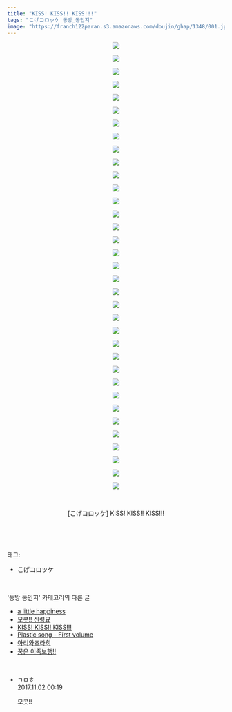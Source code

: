 ```yaml
---
title: "KISS! KISS!! KISS!!!"
tags: "こげコロッケ 동방_동인지"
image: "https://franch122paran.s3.amazonaws.com/doujin/ghap/1348/001.jpg"
---
```

<div class="article">
<p style="text-align: center; clear: none; float: none;"><img src="{{ site.imgserver7 }}/ghap/1348/001.jpg"/></p>
<p style="text-align: center; clear: none; float: none;"><img src="{{ site.imgserver7 }}/ghap/1348/002.jpg"/></p>
<p style="text-align: center; clear: none; float: none;"><img src="{{ site.imgserver7 }}/ghap/1348/003.jpg"/></p>
<p style="text-align: center; clear: none; float: none;"><img src="{{ site.imgserver7 }}/ghap/1348/004.jpg"/></p>
<p style="text-align: center; clear: none; float: none;"><img src="{{ site.imgserver7 }}/ghap/1348/005.jpg"/></p>
<p style="text-align: center; clear: none; float: none;"><img src="{{ site.imgserver7 }}/ghap/1348/006.jpg"/></p>
<p style="text-align: center; clear: none; float: none;"><img src="{{ site.imgserver7 }}/ghap/1348/007.jpg"/></p>
<p style="text-align: center; clear: none; float: none;"><img src="{{ site.imgserver7 }}/ghap/1348/008.jpg"/></p>
<p style="text-align: center; clear: none; float: none;"><img src="{{ site.imgserver7 }}/ghap/1348/009.jpg"/></p>
<p style="text-align: center; clear: none; float: none;"><img src="{{ site.imgserver7 }}/ghap/1348/010.jpg"/></p>
<p style="text-align: center; clear: none; float: none;"><img src="{{ site.imgserver7 }}/ghap/1348/011.jpg"/></p>
<p style="text-align: center; clear: none; float: none;"><img src="{{ site.imgserver7 }}/ghap/1348/012.jpg"/></p>
<p style="text-align: center; clear: none; float: none;"><img src="{{ site.imgserver7 }}/ghap/1348/013.jpg"/></p>
<p style="text-align: center; clear: none; float: none;"><img src="{{ site.imgserver7 }}/ghap/1348/014.jpg"/></p>
<p style="text-align: center; clear: none; float: none;"><img src="{{ site.imgserver7 }}/ghap/1348/015.jpg"/></p>
<p style="text-align: center; clear: none; float: none;"><img src="{{ site.imgserver7 }}/ghap/1348/016.jpg"/></p>
<p style="text-align: center; clear: none; float: none;"><img src="{{ site.imgserver7 }}/ghap/1348/017.jpg"/></p>
<p style="text-align: center; clear: none; float: none;"><img src="{{ site.imgserver7 }}/ghap/1348/018.jpg"/></p>
<p style="text-align: center; clear: none; float: none;"><img src="{{ site.imgserver7 }}/ghap/1348/019.jpg"/></p>
<p style="text-align: center; clear: none; float: none;"><img src="{{ site.imgserver7 }}/ghap/1348/020.jpg"/></p>
<p style="text-align: center; clear: none; float: none;"><img src="{{ site.imgserver7 }}/ghap/1348/021.jpg"/></p>
<p style="text-align: center; clear: none; float: none;"><img src="{{ site.imgserver7 }}/ghap/1348/022.jpg"/></p>
<p style="text-align: center; clear: none; float: none;"><img src="{{ site.imgserver7 }}/ghap/1348/023.jpg"/></p>
<p style="text-align: center; clear: none; float: none;"><img src="{{ site.imgserver7 }}/ghap/1348/024.jpg"/></p>
<p style="text-align: center; clear: none; float: none;"><img src="{{ site.imgserver7 }}/ghap/1348/025.jpg"/></p>
<p style="text-align: center; clear: none; float: none;"><img src="{{ site.imgserver7 }}/ghap/1348/026.jpg"/></p>
<p style="text-align: center; clear: none; float: none;"><img src="{{ site.imgserver7 }}/ghap/1348/027.jpg"/></p>
<p style="text-align: center; clear: none; float: none;"><img src="{{ site.imgserver7 }}/ghap/1348/028.jpg"/></p>
<p style="text-align: center; clear: none; float: none;"><img src="{{ site.imgserver7 }}/ghap/1348/029.jpg"/></p>
<p style="text-align: center; clear: none; float: none;"><img src="{{ site.imgserver7 }}/ghap/1348/030.jpg"/></p>
<p style="text-align: center; clear: none; float: none;"><img src="{{ site.imgserver7 }}/ghap/1348/031.jpg"/></p>
<p style="text-align: center; clear: none; float: none;"><img src="{{ site.imgserver7 }}/ghap/1348/032.jpg"/></p>
<p style="text-align: center; clear: none; float: none;"><img src="{{ site.imgserver7 }}/ghap/1348/033.jpg"/></p>
<p style="text-align: center; clear: none; float: none;"><img src="{{ site.imgserver7 }}/ghap/1348/034.jpg"/></p>
<p style="text-align: center; clear: none; float: none;"><img src="{{ site.imgserver7 }}/ghap/1348/035.jpg"/></p>
<p style="text-align: center; clear: none; float: none;"><br/></p>
<p style="text-align: center; clear: none; float: none;">[こげコロッケ] KISS! KISS!! KISS!!!</p>
<p><br/></p>
</div><br/>
<div class="tagTrail">
<p>태그: </p>
<ul>
<li>こげコロッケ</li>
</ul>
</div><br/>
<div class="another">
<p>'동방 동인지' 카테고리의 다른 글</p>
<ul>
<li><a href="/ghap_1350">a little happiness</a></li>
<li><a href="/ghap_1349">모콧!! 신령묘</a></li>
<li><a href="/ghap_1348">KISS! KISS!! KISS!!!</a></li>
<li><a href="/ghap_1347">Plastic song - First volume</a></li>
<li><a href="/ghap_1346">아리와즈라히</a></li>
<li><a href="/ghap_1345">꿈은 이족보행!!</a></li>
</ul>
</div><br/>
<div class="cb_module cb_fluid">
<div class="cb_wrt cb_profile">
<div class="comment">
<ul>
<li class="cb_thumb_off" id="comment15120037">
<div class="cb_comment_area">
<div class="cb_info_area">
<div class="cb_section">
<span class="cb_nick_name">ㄱㅁㅎ</span>
</div>
<div class="cb_section">
<span class="cb_date">2017.11.02 00:19 </span>
</div>
</div>
<div class="cb_dsc_comment">
<p class="cb_dsc">
											모콧!!
										</p>
</div>
</div></li>
</ul>
</div>
</div><!-- commentList close -->
</div><br/>

